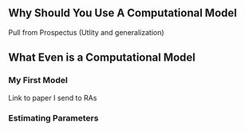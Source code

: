 ## Why Should You Use A Computational Model
Pull from Prospectus (Utlity and generalization)

## What Even is a Computational Model

### My First Model
Link to paper I send to RAs

### Estimating Parameters
